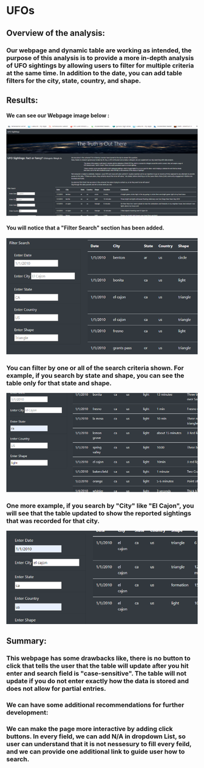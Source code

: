 # UFOs
## Overview of the analysis:
### Our webpage and dynamic table are working as intended, the purpose of this analysis is to provide a more in-depth analysis of UFO sightings by allowing users to filter for multiple criteria at the same time. In addition to the date, you can add table filters for the city, state, country, and shape.
## Results:
#### We can see our Webpage image below :
![Web Page](https://github.com/Rubina-Shrivastava/UFOs/blob/main/static/images/web%20page.png)
#### You will notice that a "Filter Search" section has been added.
![Filter Search](https://github.com/Rubina-Shrivastava/UFOs/blob/main/static/images/filter%20search.png)
### You can filter by one or all of the search criteria shown. For example, if you search by state and shape, you can see the table only for that state and shape.
![Search by State and Shape](https://github.com/Rubina-Shrivastava/UFOs/blob/main/static/images/filter%20by%20state%20and%20shape.png)
### One more example, if you search by "City" like "El Cajon", you will see that the table updated to show the reported sightings that was recorded for that city.
![Search by city](https://github.com/Rubina-Shrivastava/UFOs/blob/main/static/images/filter%20with%20city%20el%20cajon.png)
## Summary:
### This webpage has some drawbacks like, there is no button to click that tells the user that the table will update after you hit enter and  search field is "case-sensitive". The table will not update if you do not enter exactly how the data is stored and does not allow for partial entries.
###  We can have some additional recommendations for further development:
### We can make the page more interactive by adding click buttons.  In every field, we can add N/A in dropdown List, so user can understand that it is not nessesury to fill every feild, and we can provide one additional link to guide user how to search.
